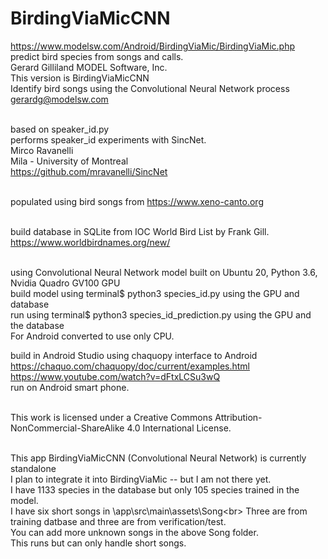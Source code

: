 # BirdingViaMicCNN
https://www.modelsw.com/Android/BirdingViaMic/BirdingViaMic.php
predict bird species from songs and calls.<br>
Gerard Gilliland MODEL Software, Inc.<br>
This version is BirdingViaMicCNN<br>
Identify bird songs using the Convolutional Neural Network process<br>
gerardg@modelsw.com<br><br>

based on speaker_id.py<br>
performs speaker_id experiments with SincNet.<br>
Mirco Ravanelli<br>
Mila - University of Montreal<br>
https://github.com/mravanelli/SincNet<br><br>

populated using bird songs from https://www.xeno-canto.org<br><br>

build database in SQLite from IOC World Bird List by Frank Gill.<br>
https://www.worldbirdnames.org/new/<br><br>

using Convolutional Neural Network model built on Ubuntu 20, Python 3.6, Nvidia Quadro GV100 GPU<br>
build model using terminal$ python3 species_id.py using the GPU and database<br>
run using terminal$ python3 species_id_prediction.py using the GPU and the database<br>
For Android converted to use only CPU.<br>

build in Android Studio using chaquopy interface to Android<br>
https://chaquo.com/chaquopy/doc/current/examples.html<br>
https://www.youtube.com/watch?v=dFtxLCSu3wQ<br>
run on Android smart phone.<br><br>

This work is licensed under a Creative Commons Attribution-NonCommercial-ShareAlike 4.0 International License.<br><br>

This app BirdingViaMicCNN (Convolutional Neural Network) is currently standalone<br>
I plan to integrate it into BirdingViaMic -- but I am not there yet.<br>
I have 1133 species in the database but only 105 species trained in the model.<br>
I have six short songs in \app\src\main\assets\Song\<br>
Three are from training datbase and three are from verification/test.<br>
You can add more unknown songs in the above Song folder.<br>
This runs but can only handle short songs.<br>
